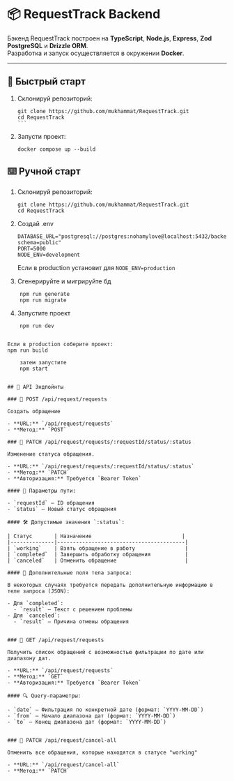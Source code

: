 # 📦 RequestTrack Backend

Бэкенд RequestTrack построен на **TypeScript**, **Node.js**, **Express**, **Zod** **PostgreSQL** и **Drizzle ORM**.  
Разработка и запуск осуществляется в окружении **Docker**.

---

## 🚀 Быстрый старт

1. Склонируй репозиторий:
   ````
   git clone https://github.com/mukhammat/RequestTrack.git
   cd RequestTrack
   ```

2. Запусти проект:
   ```
   docker compose up --build
   ```

## ⌨️ Ручной старт

1. Склонируй репозиторий:
   ```
   git clone https://github.com/mukhammat/RequestTrack.git
   cd RequestTrack
   ```

2. Создай .env
    ```
    DATABASE_URL="postgresql://postgres:nohamylove@localhost:5432/backend_test_db? schema=public"
    PORT=5000
    NODE_ENV=development
    ```
    Если в production установит для `NODE_ENV=production`

3. Сгенерируйте и мигрируйте бд
```
    npm run generate
    npm run migrate
```

4. Запустите проект
```
    npm run dev


```
    Если в production соберите проект:
    npm run build

    
```
    затем запустите
    npm start


## 📘 API Эндпойнты

### 🔹 POST /api/request/requests

Создать обращение

- **URL:** `/api/request/requests`
- **Метод:** `POST`

### 🔹 PATCH /api/request/requests/:requestId/status/:status

Изменение статуса обращения.

- **URL:** `/api/request/requests/:requestId/status/:status`
- **Метод:** `PATCH`
- **Авторизация:** Требуется `Bearer Token`

#### 📌 Параметры пути:

- `requestId` – ID обращения
- `status` – Новый статус обращения

#### 🛠 Допустимые значения `:status`:

| Статус       | Назначение                             |
|--------------|-----------------------------------------|
| `working`    | Взять обращение в работу                |
| `completed`  | Завершить обработку обращения           |
| `canceled`   | Отменить обращение                      |

#### 📝 Дополнительные поля тела запроса:

В некоторых случаях требуется передать дополнительную информацию в теле запроса (JSON):

- Для `completed`:
  - `result` – Текст с решением проблемы
- Для `canceled`:
  - `result` – Причина отмены обращения


### 🔹 GET /api/request/requests

Получить список обращений с возможностью фильтрации по дате или диапазону дат.

- **URL:** `/api/request/requests`
- **Метод:** `GET`
- **Авторизация:** Требуется `Bearer Token`

#### 🔍 Query-параметры:

- `date` – Фильтрация по конкретной дате (формат: `YYYY-MM-DD`)
- `from` – Начало диапазона дат (формат: `YYYY-MM-DD`)
- `to` – Конец диапазона дат (формат: `YYYY-MM-DD`)


### 🔹 PATCH /api/request/cancel-all

Отменить все обращения, которые находятся в статусе "working"

- **URL:** `/api/request/cancel-all`
- **Метод:** `PATCH`